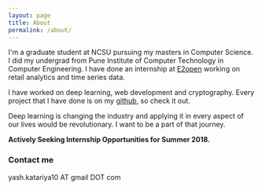 ```yaml
---
layout: page
title: About
permalink: /about/
---
```


I'm a graduate student at NCSU pursuing my masters in Computer Science. I did my undergrad from Pune Institute of Computer Technology in Computer Engineering. I have done an internship at <a href="https://www.e2open.com/" target="_blank">E2open</a> working on retail analytics and time series data.

I have worked on deep learning, web development and cryptography. Every project that I have done is on my <a href="https://github.com/yashk2810"  target="_blank">github</a>, so check it out.

Deep learning is changing the industry and applying it in every aspect of our lives would be revolutionary. I want to be a part of that journey.

**Actively Seeking Internship Opportunities for Summer 2018.** 

### Contact me

yash.katariya10 AT gmail DOT com
